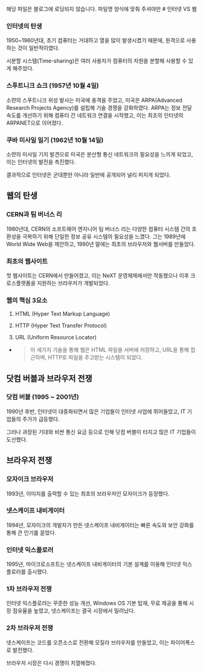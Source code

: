 해당 파일은 블로그에 로딩되지 않습니다. 파일명 양식에 맞춰 주셔야만 # 인터넷 VS 웹

### **인터넷의 탄생**

1950~1960년대, 초기 컴퓨터는 거대하고 열을 많이 발생시켰기 때문에, 원격으로 사용하는 것이 일반적이였다.

시분할 시스템(Time-sharing)은 여러 사용자가 컴퓨터의 자원을 분할해 사용할 수 있게 해주었다.

### **스푸트니크 쇼크 (1957년 10월 4일)**

소련의 스푸트니크 위성 발사는 미국에 충격을 주었고, 미국은 ARPA(Advanced Research Projects Agency)를 설립해 기술 경쟁을 강화하였다. ARPA는 정보 전달 속도를 개선하기 위해 컴퓨터 간 네트워크 연결을 시작했고, 이는 최초의 인터넷의 ARPANET으로 이어졌다.

### **쿠바 미사일 일기 (1962년 10월 14일)**

소련의 미사일 기지 발견으로 미국은 분산형 통신 네트워크의 필요성을 느끼게 되었고, 이는 인터넷의 발전을 촉진했다.

결과적으로 인터넷은 군대뿐만 아니라 일반에 공개되어 널리 퍼지게 되었다.

## 웹의 탄생

### **CERN과 팀 버너스 리**

1980년대, CERN의 소프트웨어 엔지니어 팀 버너스 리는 다양한 컴퓨터 시스템 간의 호환성을 극복하기 위해 단일한 정보 공유 시스템의 필요성을 느꼈다. 그는 1989년에 World Wide Web을 제안하고, 1990년 말에는 최초의 브라우저와 웹서버를 만들었다.

### **최초의 웹사이트**

첫 웹사이트는 CERN에서 만들어졌고, 이는 NeXT 운영체제에서만 작동했으나 이후 크로스플랫폼을 지원하는 브라우저가 개발되었다.

### **웹의 핵심 3요소**

1. HTML (Hyper Text Markup Language)

2. HTTP (Hyper Text Transfer Protocol)

3. URL (Uniform Resource Locator)

- > 이 세가지 기술을 통해 웹은 HTML 파일을 서버에 저장하고, URL을 통해 접근하며, HTTP로 파일을 주고받는 시스템이 되었다.

## 닷컴 버블과 브라우저 전쟁

### **닷컴 버블 (1995 ~ 2001년)**

1990년 후반, 인터넷이 대중화되면서 많은 기업들이 인터넷 사업에 뛰어들었고, IT 기업들의 주가가 급등했다.

그러나 과장된 기대와 비싼 통신 요금 등으로 인해 닷컴 버블이 터지고 많은 IT 기업들이 도산했다.

## 브라우저 전쟁

### **모자이크 브라우저**

1993년, 이미지를 출력할 수 있는 최초의 브라우저인 모자이크가 등장했다.

### **넷스케이프 내비게이터**

1994년, 모자이크의 개발자가 만든 넷스케이프 내비게이터는 빠른 속도와 보안 강화를 통해 큰 인기를 끌었다.

### **인터넷 익스플로러**

1995년, 마이크로소프트는 넷스케이프 내비게이터의 기본 설계를 이용해 인터넷 익스플로러를 출시했다.

### **1차 브라우저 전쟁**

인터넷 익스플로러는 꾸준한 성능 개선, Windows OS 기본 탑재, 무료 제공을 통해 시장 점유율을 높였고, 넷스케이프는 결국 시장에서 밀려났다.

### **2차 브라우저 전쟁**

넷스케이프는 코드를 오픈소스로 전환해 모질라 브라우저를 만들었고, 이는 파이어폭스로 발전했다.

브라우저 시장은 다시 경쟁이 치열해졌다.